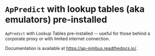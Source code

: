# `ApPredict` with lookup tables (aka emulators) pre-installed

`ApPredict` with Lookup Tables pre-installed -- useful for those behind a
corporate proxy or with limited internet connection.

Documentation is available at https://ap-nimbus.readthedocs.io/.